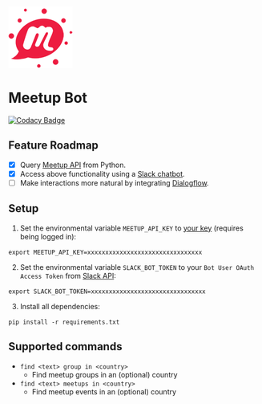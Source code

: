 ![meetup-bot logo](logo.png)

# Meetup Bot

[![Codacy Badge](https://api.codacy.com/project/badge/Grade/7a0bdd2c2c9140cc9c8d5d22128a4628)](https://www.codacy.com/app/floscha/meetup-bot?utm_source=github.com&amp;utm_medium=referral&amp;utm_content=floscha/meetup-bot&amp;utm_campaign=Badge_Grade)

## Feature Roadmap

- [x] Query [Meetup API](https://www.meetup.com/meetup_api) from Python.
- [x] Access above functionality using a [Slack chatbot](https://api.slack.com/bot-users).
- [ ] Make interactions more natural by integrating [Dialogflow](https://dialogflow.com/).

## Setup

1. Set the environmental variable `MEETUP_API_KEY` to [your key](https://secure.meetup.com/meetup_api/key/) (requires being logged in):
```
export MEETUP_API_KEY=xxxxxxxxxxxxxxxxxxxxxxxxxxxxxxxx
```

2. Set the environmental variable `SLACK_BOT_TOKEN` to your `Bot User OAuth Access Token` from [Slack API](https://api.slack.com/):
```
export SLACK_BOT_TOKEN=xxxxxxxxxxxxxxxxxxxxxxxxxxxxxxxx
```
3. Install all dependencies:
```
pip install -r requirements.txt
```

## Supported commands

- `find <text> group in <country>`
  - Find meetup groups in an (optional) country
- `find <text> meetups in <country>`
  - Find meetup events in an (optional) country
